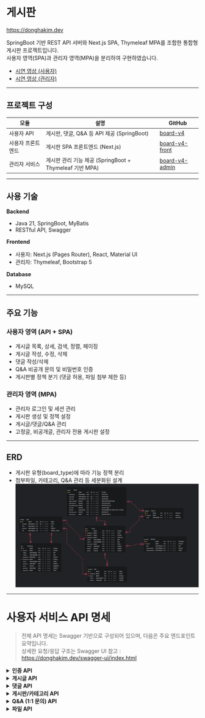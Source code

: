 # 게시판
https://donghakim.dev

SpringBoot 기반 REST API 서버와 Next.js SPA, Thymeleaf MPA를 조합한 통합형 게시판 프로젝트입니다.  
사용자 영역(SPA)과 관리자 영역(MPA)을 분리하여 구현하였습니다.

- [시연 영상 (사용자)](https://youtu.be/NQkHUqUANrI?si=AyIwStbiEwqnnYBA)
- [시연 영상 (관리자)](https://youtu.be/KhFtfZJPKak?si=A70nei8B_IFfz8rh)
---

## 프로젝트 구성

| 모듈 | 설명 | GitHub |
|------|------|--------|
| 사용자 API | 게시판, 댓글, Q&A 등 API 제공 (SpringBoot) | [board-v4](https://github.com/DNGHKM/board-v4) |
| 사용자 프론트엔드 | 게시판 SPA 프론트엔드 (Next.js) | [board-v4-front](https://github.com/DNGHKM/board-v4-front) |
| 관리자 서비스 | 게시판 관리 기능 제공 (SpringBoot + Thymeleaf 기반 MPA) | [board-v4-admin](https://github.com/DNGHKM/board-v4-admin) |

---

## 사용 기술

**Backend**
- Java 21, SpringBoot, MyBatis
- RESTful API, Swagger

**Frontend**
- 사용자: Next.js (Pages Router), React, Material UI
- 관리자: Thymeleaf, Bootstrap 5

**Database**
- MySQL


---

## 주요 기능

### 사용자 영역 (API + SPA)

- 게시글 목록, 상세, 검색, 정렬, 페이징
- 게시글 작성, 수정, 삭제
- 댓글 작성/삭제
- Q&A 비공개 문의 및 비밀번호 인증
- 게시판별 정책 분기 (댓글 허용, 파일 첨부 제한 등)

### 관리자 영역 (MPA)

- 관리자 로그인 및 세션 관리
- 게시판 생성 및 정책 설정
- 게시글/댓글/Q&A 관리
- 고정글, 비공개글, 관리자 전용 게시판 설정

---

## ERD

- 게시판 유형(board_type)에 따라 기능 정책 분리
- 첨부파일, 카테고리, Q&A 관리 등 세분화된 설계
  ![ERD 미리보기](./doc/erd.png)
---
# 사용자 서비스 API 명세
> 전체 API 명세는 Swagger 기반으로 구성되어 있으며, 다음은 주요 엔드포인트 요약입니다.  
> 상세한 요청/응답 구조는 Swagger UI 참고 : https://donghakim.dev/swagger-ui/index.html
<details>
<summary><strong>인증 API</strong></summary>

| Method | URL              | 설명            |
|--------|------------------|---------------|
| POST   | /api/auth/login  | 사용자 로그인       |
| GET    | /api/auth/check  | 유저명 중복 확인     |
| GET    | /api/auth/me     | 토큰 기반 유저정보 확인 |
| POST   | /api/auth/logout | 로그아웃          |

</details>

<details>
<summary><strong>게시글 API</strong></summary>

| Method | URL                        | 설명               |
|--------|----------------------------|--------------------|
| GET    | /api/posts                 | 게시글 목록 조회     |
| GET    | /api/posts/{id}           | 게시글 상세 조회     |
| POST   | /api/posts                 | 게시글 작성         |
| PUT    | /api/posts/{id}           | 게시글 수정         |
| DELETE | /api/posts/{id}           | 게시글 삭제         |
| POST   | /api/posts/password-check | 비회원 비밀번호 확인 |

</details>

<details>
<summary><strong>댓글 API</strong></summary>

| Method | URL                      | 설명         |
|--------|--------------------------|--------------|
| GET    | /api/comments/{postId}   | 댓글 목록 조회 |
| POST   | /api/comments            | 댓글 작성     |
| DELETE | /api/comments/{id}       | 댓글 삭제     |

</details>

<details>
<summary><strong>게시판/카테고리 API</strong></summary>

| Method | URL                         | 설명                     |
|--------|-----------------------------|--------------------------|
| GET    | /api/boards                 | 게시판 목록 조회           |
| GET    | /api/boards/{id}            | 게시판 상세 조회           |
| GET    | /api/categories/{boardId}   | 특정 게시판의 카테고리 목록 |

</details>

<details>
<summary><strong>Q&A (1:1 문의) API</strong></summary>

| Method | URL           | 설명         |
|--------|---------------|--------------|
| POST   | /api/qna      | Q&A 작성      |
| GET    | /api/qna/{id} | Q&A 상세 조회 |
| PUT    | /api/qna/{id} | Q&A 수정      |
| DELETE | /api/qna/{id} | Q&A 삭제      |

</details>

<details>
<summary><strong>파일 API</strong></summary>

| Method | URL                    | 설명             |
|--------|------------------------|------------------|
| POST   | /api/upload            | 파일 업로드       |
| GET    | /api/files/{filename}  | 파일 다운로드     |

</details>
